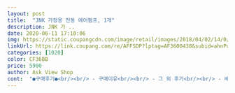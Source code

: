 ```yaml
---
layout: post 
title:  "JNK 가정용 전동 에어펌프, 1개" 
description: JNK 가 ..
date: 2020-06-11 17:10:06 
img: https://static.coupangcdn.com/image/retail/images/2018/04/02/14/0/2c954fd7-df5f-4f15-9cbd-e89c47ce3d78.jpg 
linkUrl: https://link.coupang.com/re/AFFSDP?lptag=AF3600438&subid=ahnPublicAsk&pageKey=60538709&itemId=207758638&vendorItemId=3607648180&traceid=V0-113-9b60498ed118cc84 
categories: [1020] 
color: CF36BB 
price: 5900 
author: Ask View Shop 
cont:  "●구매후기●<br/><br/> - 구매이유<br/><br/> - 그 외 후기<br/><br/> - 배송<br/><br/> -<br/> -<br/> -2019.<br/>08.<br/>08<br/>‐<br/> -<br/> -<br/> -<br/>◇<br/> -공기 배출구 위에 작은 구멍이 뚫려 있어요.<br/> 공기가 다 차면  과압력 방지를 위해 뚫려있지만 이 구멍으로 약간이 바람이 새어나가기 때문에 조금 느리게 차요.<br/> 빨리 채우려면 이 구멍을 손이나 테이프로 막고 쓰는걸 추천.<br/><br/>◇<br/> -다른 사용평에 공통 의견인... <br/>연장 호스가 필요함.<br/><br/>◇<br/> -뜻밖에 용도인데 공기 흡입구에 노즐을 꽂고 사용하면 튜브에 바람 뺄때 쓰면 딱일거 같아요.<br/> 튜브 바람 뺄때도 꽤 오래 걸리거든요.<br/><br/>◇<br/> -생각보다 금방 뜨거워져요.<br/> 나오는 바람도 뜨거워져서 헤어드라이기 생각남.<br/> 열은 모터 과열 보다는 에어 펌프 원리 때문에 나는거라 생각되요.<br/> 공기를 압축하면 열이 발산되는 원리 때문에 모터 작동 열에 더해서 금방 뜨거워지니까 에어 다 채우고 주입구에서 뺄때 주의.<br/><br/>◇<br/> -위쪽 가운데에 공기 흡입구가 있고 안에 회전부가 바로 보여요.<br/> 작동중에 이물질이 들어가지 않게 주의 필요.<br/><br/>개봉해보니 가격 만큼의 외형이예요.<br/> 하지만 크기가 작아서 보관이나 이동할때 좋을거 같아요.<br/><br/>구형 청소기 소리가 나지만 괜찮아요<br/>그래도 큰 부분 넣을때 금방 채워져서 잘 사용했답니다.<br/><br/>물건 받고 시험 삼아 틀었다가 저도 놀라고 애들도 놀라고... <br/>애들은 혼비백산 해서 안방으로 도망 갔어요 ㅎㅎㅎ<br/>부모의 팔을 보호해줘요<br/>설명서는 영어만 제공되지만 설명이 필요 없는... <br/><br/>소음은 좀 심한 편이예요.<br/> 헤어드라이기 최강 소리 정도 혹은 청소기 정도.<br/><br/>아무튼 자기들 풀장에 바람 넣어주는 녀석이라고 설득했답니다.<br/><br/>어쩔 수 없이 입으로 불어넣으려다 쓰러질뻔 했었어요.<br/> 아이들은 기다리다 쓰러질번 하고... <br/>.<br/><br/>에어풀장에 큰구멍으로 넣는 부분은 잘 들어가요.<br/> 다만... <br/>일반적인 작은 구멍은 도저히 안들어 가네요.<br/><br/>오프라인 매장에서 살까 하다가 가격 차이가 너무나서 바로 쿠팡으로 주문했어요.<br/> 제가 느낀 소음은 드라이기 그 이상이라고 느껴졌고, 바람이 빠르게 잘 들어가서 좋더라구요.<br/> 그깟 소음 잠깐은 참을 수 있죠 뭐^^ 튜브에 따라 바람 넣을 수 있게 3가지 사이즈의 노즐도 오니 참 편리하더라구요.<br/> 너무나도 만족하고 갑니다!<br/>올해도 여름 휴가가 다가오는데, 풀장에 바람 넣을 생각하니 후덜덜... <br/>급하게 에어펌프 검색해보고 주문했어요.<br/> 의외로 에어펌프들이 비싸서 그중에 제일 저렴한 제품으로 구매해봤어요.<br/><br/>유아풀장을 샀는데, 입으로 불 엄두가 나지 않아서^^; 잽싸게 구매!<br/>이렇게 좋은게 있는지 진작 알았음 ㅜㅜ<br/>일단 로켓와우 배송이어서 아침에 문앞에 똭!<br/>작년 여름에 구매한 풀장에 바람 넣으려고 샀어요.<br/><br/>잘 안 들어가는걸 억지로 계속 작동했더니 나중엔 주입구가 뜨거워져서 손을 못 댈 정도.<br/> 작은 주입구는 그냥 기존에 가지고 있던 펌프와 입을 사용했어요.<br/><br/>조금은 허술하고 열도 나고하지만 사용 목적에 부합되므로 싸게 잘 샀다 생각되요.<br/> 자주 사용할게 아니니까.<br/><br/>주문 후 2일정도 소요.<br/><br/>지난주 여름 휴가에 가져가서 잘 썼어요.<br/><br/>풀장에 공기 주입구는 일반 튜브보다 커서 기존에 갖고있던 에어펌프로는 넣을수가 없었어요.<br/><br/><br/> - 구매이유<br/><br/> - 그 외 후기<br/><br/> - 배송<br/><br/> -<br/> -<br/> -2019.<br/>08.<br/>08<br/>‐<br/> -<br/> -<br/> -<br/>◇<br/> -공기 배출구 위에 작은 구멍이 뚫려 있어요.<br/> 공기가 다 차면  과압력 방지를 위해 뚫려있지만 이 구멍으로 약간이 바람이 새어나가기 때문에 조금 느리게 차요.<br/> 빨리 채우려면 이 구멍을 손이나 테이프로 막고 쓰는걸 추천.<br/><br/>◇<br/> -다른 사용평에 공통 의견인... <br/>연장 호스가 필요함.<br/><br/>◇<br/> -뜻밖에 용도인데 공기 흡입구에 노즐을 꽂고 사용하면 튜브에 바람 뺄때 쓰면 딱일거 같아요.<br/> 튜브 바람 뺄때도 꽤 오래 걸리거든요.<br/><br/>◇<br/> -생각보다 금방 뜨거워져요.<br/> 나오는 바람도 뜨거워져서 헤어드라이기 생각남.<br/> 열은 모터 과열 보다는 에어 펌프 원리 때문에 나는거라 생각되요.<br/> 공기를 압축하면 열이 발산되는 원리 때문에 모터 작동 열에 더해서 금방 뜨거워지니까 에어 다 채우고 주입구에서 뺄때 주의.<br/><br/>◇<br/> -위쪽 가운데에 공기 흡입구가 있고 안에 회전부가 바로 보여요.<br/> 작동중에 이물질이 들어가지 않게 주의 필요.<br/><br/>개봉해보니 가격 만큼의 외형이예요.<br/> 하지만 크기가 작아서 보관이나 이동할때 좋을거 같아요.<br/><br/>구형 청소기 소리가 나지만 괜찮아요<br/>그래도 큰 부분 넣을때 금방 채워져서 잘 사용했답니다.<br/><br/>물건 받고 시험 삼아 틀었다가 저도 놀라고 애들도 놀라고... <br/>애들은 혼비백산 해서 안방으로 도망 갔어요 ㅎㅎㅎ<br/>부모의 팔을 보호해줘요<br/>설명서는 영어만 제공되지만 설명이 필요 없는... <br/><br/>소음은 좀 심한 편이예요.<br/> 헤어드라이기 최강 소리 정도 혹은 청소기 정도.<br/><br/>아무튼 자기들 풀장에 바람 넣어주는 녀석이라고 설득했답니다.<br/><br/>어쩔 수 없이 입으로 불어넣으려다 쓰러질뻔 했었어요.<br/> 아이들은 기다리다 쓰러질번 하고... <br/>.<br/><br/>에어풀장에 큰구멍으로 넣는 부분은 잘 들어가요.<br/> 다만... <br/>일반적인 작은 구멍은 도저히 안들어 가네요.<br/><br/>오프라인 매장에서 살까 하다가 가격 차이가 너무나서 바로 쿠팡으로 주문했어요.<br/> 제가 느낀 소음은 드라이기 그 이상이라고 느껴졌고, 바람이 빠르게 잘 들어가서 좋더라구요.<br/> 그깟 소음 잠깐은 참을 수 있죠 뭐^^ 튜브에 따라 바람 넣을 수 있게 3가지 사이즈의 노즐도 오니 참 편리하더라구요.<br/> 너무나도 만족하고 갑니다!<br/>올해도 여름 휴가가 다가오는데, 풀장에 바람 넣을 생각하니 후덜덜... <br/>급하게 에어펌프 검색해보고 주문했어요.<br/> 의외로 에어펌프들이 비싸서 그중에 제일 저렴한 제품으로 구매해봤어요.<br/><br/>유아풀장을 샀는데, 입으로 불 엄두가 나지 않아서^^; 잽싸게 구매!<br/>이렇게 좋은게 있는지 진작 알았음 ㅜㅜ<br/>일단 로켓와우 배송이어서 아침에 문앞에 똭!<br/>작년 여름에 구매한 풀장에 바람 넣으려고 샀어요.<br/><br/>잘 안 들어가는걸 억지로 계속 작동했더니 나중엔 주입구가 뜨거워져서 손을 못 댈 정도.<br/> 작은 주입구는 그냥 기존에 가지고 있던 펌프와 입을 사용했어요.<br/><br/>조금은 허술하고 열도 나고하지만 사용 목적에 부합되므로 싸게 잘 샀다 생각되요.<br/> 자주 사용할게 아니니까.<br/><br/>주문 후 2일정도 소요.<br/><br/>지난주 여름 휴가에 가져가서 잘 썼어요.<br/><br/>풀장에 공기 주입구는 일반 튜브보다 커서 기존에 갖고있던 에어펌프로는 넣을수가 없었어요.<br/><br/>" 
---
```

